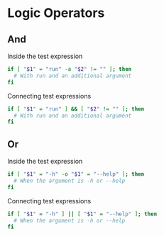 # Logic Operators

## And

Inside the test expression
```sh
if [ "$1" = "run" -a "$2" != "" ]; then
  # With run and an additional argument
fi
```

Connecting test expressions
```sh
if [ "$1" = "run" ] && [ "$2" != "" ]; then
  # With run and an additional argument
fi
```

## Or

Inside the test expression
```sh
if [ "$1" = "-h" -o "$1" = "--help" ]; then
  # When the argument is -h or --help
fi
```

Connecting test expressions
```sh
if [ "$1" = "-h" ] || [ "$1" = "--help" ]; then
  # When the argument is -h or --help
fi
```

